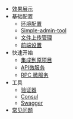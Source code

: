 * [效果展示](simple-admin/zh-cn/docs/screenshot.md)
* 基础配置
  * [环境配置](simple-admin/zh-cn/docs/env_setting.md)
  * [Simple-admin-tool](simple-admin/zh-cn/docs/simple-admin-tools.md)
  * [文件上传管理](/simple-admin/zh-cn/docs/file_manager.md)
  * [前端设置](/simple-admin/zh-cn/docs/web-setting.md)
* 快速开始
  * [集成到原项目](simple-admin/zh-cn/docs/quick_develop_example.md)
  * [API微服务](simple-admin/zh-cn/docs/api_example.md)
  * [RPC 微服务](simple-admin/zh-cn/docs/rpc_example.md)
* 工具
  * [验证器](/simple-admin/zh-cn/docs/validator.md)
  * [Consul](/simple-admin/zh-cn/docs/consul.md)
  * [Swagger](simple-admin/zh-cn/docs/swagger.md)
* [常见问题](simple-admin/zh-cn/docs/FAQ.md) 